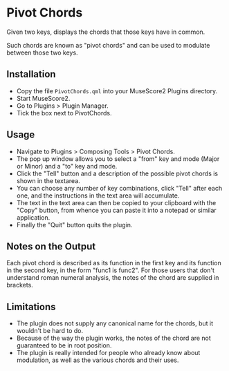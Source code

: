 # Pivot Chords

Given two keys, displays the chords that those keys have in common.

Such chords are known as "pivot chords" and can be used to modulate between those two keys.

## Installation

* Copy the file `PivotChords.qml` into your MuseScore2 Plugins directory.
* Start MuseScore2.
* Go to Plugins > Plugin Manager.
* Tick the box next to PivotChords.

## Usage

* Navigate to Plugins > Composing Tools > Pivot Chords.
* The pop up window allows you to select a "from" key and mode (Major or Minor) and a "to" key and mode.
* Click the "Tell" button and a description of the possible pivot chords is shown in the textarea.
* You can choose any number of key combinations, click "Tell" after each one, and the instructions in the text area will accumulate.
* The text in the text area can then be copied to your clipboard with the "Copy" button, from whence you can paste it into a notepad or similar application.
* Finally the "Quit" button quits the plugin.

## Notes on the Output

Each pivot chord is described as its function in the first key and its function in the second key, in the form "func1 is func2". For
those users that don't understand roman numeral analysis, the notes of the chord are supplied in brackets.

## Limitations

* The plugin does not supply any canonical name for the chords, but it wouldn't be hard to do.
* Because of the way the plugin works, the notes of the chord are not guaranteed to be in root position.
* The plugin is really intended for people who already know about modulation, as well as the various chords and their uses.
